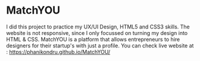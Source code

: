 # MatchYOU
I did this project to practice my UX/UI Design, HTML5 and CSS3 skills. The website is not responsive, since I only focussed on turning my design into HTML & CSS. MatchYOU is a platform that allows entrepreneurs to hire designers for their startup's with just a profile.
You can check live website at : https://phanikondru.github.io/MatchYOU/
